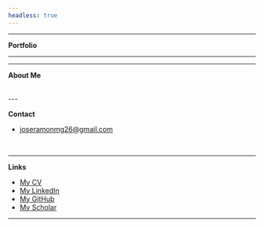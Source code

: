 ```yaml
---
headless: true
---
```


---
**Portfolio**

---

---
**About Me**

<br />
---

**Contact**

  - joseramonmg26@gmail.com

  <br />

--- 
**Links** 
 - [My CV](/resume/Jose_Martinez_Resume.pdf) 
 - [My LinkedIn](https://www.linkedin.com/in/josemartinez26/)
 - [My GitHub](https://github.com/josemtzg)
 - [My Scholar](https://scholar.google.es/citations?user=ZiWW8eQAAAAJ&hl=es) 
--- 
